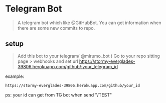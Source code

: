 # Telegram Bot

> A telegram bot which like @GitHubBot.
> You can get information when there are some new commits to repo.

## setup

> Add this bot to your telegram( @mirumo_bot )
> Go to your repo sitting page > webhooks
> and set url https://stormy-everglades-39806.herokuapp.com/github/:your_telegram_id

example:
```
https://stormy-everglades-39806.herokuapp.com/github/your_id
```

ps: your id can get from TG bot when send "/TEST"
